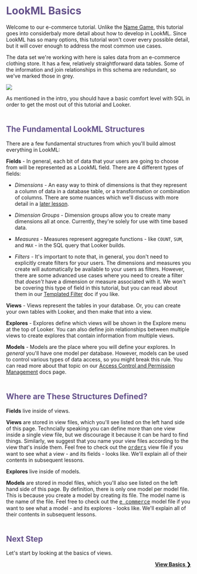 <h1 style="color:rgb(100,81,138)">LookML Basics</h1>

Welcome to our e-commerce tutorial. Unlike the [Name Game](https://learn.looker.com/projects/name_game/files/lesson_1_text.md), this tutorial goes into considerbaly more detail about how to develop in LookML. Since LookML has so many options, this tutorial won't cover every possible detail, but it will cover enough to address the most common use cases.

The data set we're working with here is sales data from an e-commerce clothing store. It has a few, relatively straightforward data tables. Some of the information and join relationships in this schema are redundant, so we've marked those in grey.

<img src="https://docs.looker.com/assets/images/learn-the-look-erd.png">

As mentioned in the intro, you should have a basic comfort level with SQL in order to get the most out of this tutorial and Looker.<br /><br />



<h2 style="color:rgb(100,81,138)">The Fundamental LookML Structures</h2>

There are a few fundamental structures from which you'll build almost everything in LookML:

**Fields** - In general, each bit of data that your users are going to choose from will be represented as a LookML field. There are 4 different types of fields:

+ *Dimensions* - An easy way to think of dimensions is that they represent a column of data in a database table, or a transformation or combination of columns. There are some nuances which we'll discuss with more detail in a [later lesson](https://learn.looker.com/projects/e-commerce/files/04_dimension_basics.md).

+ *Dimension Groups* - Dimension groups allow you to create many dimensions all at once. Currently, they're solely for use with time based data.

+ *Measures* - Measures represent aggregate functions - like `COUNT`, `SUM`, and `MAX` - in the SQL query that Looker builds.

+ *Filters* - It's important to note that, in general, you don't need to explicitly create filters for your users. The dimensions and measures you create will automatically be available to your users as filters. However, there are some advanced use cases where you need to create a filter that *doesn't* have a dimension or measure associated with it. We won't be covering this type of field in this tutorial, but you can read about them in our [Templated Filter](https://docs.looker.com/data-modeling/learning-lookml/templated-filters) doc if you like.

**Views** - Views represent the tables in your database. Or, you can create your own tables with Looker, and then make that into a view.

**Explores** - Explores define which views will be shown in the Explore menu at the top of Looker. You can also define join relationships between multiple views to create explores that contain information from multiple views.

**Models** - Models are the place where you will define your explores. In *general* you'll have one model per database. However, models can be used to control various types of data access, so you might break this rule. You can read more about that topic on our [Access Control and Permission Management](https://docs.looker.com/admin-options/tutorials/permissions) docs page.<br /><br />



<h2 style="color:rgb(100,81,138)">Where are These Structures Defined?</h2>

**Fields** live inside of views.

**Views** are stored in view files, which you'll see listed on the left hand side of this page. Techncially speaking you can define more than one view inside a single view file, but we discourage it because it can be hard to find things. Similarly, we suggest that you name your view files according to the view that's inside them. Feel free to check out the <a href="https://learn.looker.com/projects/e-commerce/files/orders.view.lkml" style="font-family:Monaco,Menlo,Consolas,Courier New,monospace;">orders</a> view file if you want to see what a view - and its fields - looks like. We'll explain all of their contents in subsequent lessons.

**Explores** live inside of models.

**Models** are stored in model files, which you'll also see listed on the left hand side of this page. By definition, there is only one model per model file. This is because you create a model by creating its file. The model name is the name of the file. Feel free to check out the <a href="https://learn.looker.com/projects/e-commerce/files/e_commerce.model.lkml" style="font-family:Monaco,Menlo,Consolas,Courier New,monospace;">e_commerce</a> model file if you want to see what a model - and its explores - looks like. We'll explain all of their contents in subsequent lessons.<br /><br />



<h2 style="color:rgb(100,81,138)">Next Step</h2>

Let's start by looking at the basics of views.

<div style="float:right;font-weight:bold;">
  <a href="https://learn.looker.com/projects/e-commerce/files/02_view_basics.md">View Basics &#10095;</a>
</div>